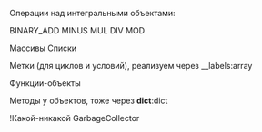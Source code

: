 Операции над интегральными объектами:

BINARY_ADD
MINUS
MUL
DIV
MOD

Массивы
Списки

Метки (для циклов и условий), реализуем через __labels:array

Функции-объекты

Методы у объектов, тоже через __dict__:dict

!Какой-никакой GarbageCollector
